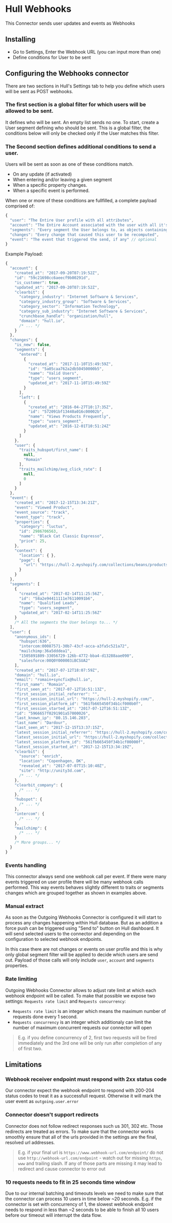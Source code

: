 # Hull Webhooks

This Connector sends user updates and events as Webhooks

##  Installing

- Go to Settings, Enter the Webhook URL (you can input more than one)
- Define conditions for User to be sent

## Configuring the Webhooks connector

There are two sections in Hull's Settings tab to help you define which users will be sent as POST webhooks.

### The first section is a global filter for which users will be allowed to be sent.

It defines who will be sent. An empty list sends no one. To start, create a User segment defining who should be sent. This is a global filter, the conditions below will only be checked only if the User matches this filter.

### The Second section defines additional conditions to send a user.

Users will be sent as soon as one of these conditions match.

- On any update (if activated)
- When entering and/or leaving a given segment
- When a specific property changes.
- When a specific event is performed.

When one or more of these conditions are fullfilled, a complete payload comprised of:

```js
{
  "user": "The Entire User profile with all attributes",
  "account": "The Entire Account associated with the user with all it's attributes",
  "segments": "Every segment the User belongs to, as objects containing unique Segment IDs",
  "changes": "Every change that caused this user to be recomputed",
  "event": "The event that triggered the send, if any" // optional
}
```

Example Payload:

```js
{
  "account": {
    "created_at": "2017-09-20T07:19:52Z",
    "id": "59c21698cc6aeecf9b00291d",
    "is_customer": true,
    "updated_at": "2017-09-20T07:19:52Z",
    "clearbit": {
      "category_industry": "Internet Software & Services",
      "category_industry_group": "Software & Services",
      "category_sector": "Information Technology",
      "category_sub_industry": "Internet Software & Services",
      "crunchbase_handle": "organization/hull",
      "domain": "hull.io",
      /* ... */
    }
  },
  "changes": {
    "is_new": false,
    "segments": {
      "entered": [
        {
          "created_at": "2017-11-10T15:49:59Z",
          "id": "5a05caa762a2db50450000b5",
          "name": "Valid Users",
          "type": "users_segment",
          "updated_at": "2017-11-10T15:49:59Z"
        }
      ],
      "left": [
        {
          "created_at": "2016-04-27T10:17:35Z",
          "id": "572091bf13440a016c00002b",
          "name": "Views Products Frequently",
          "type": "users_segment",
          "updated_at": "2016-12-01T10:51:24Z"
        }
      ]
    },
    "user": {
      "traits_hubspot/first_name": [
        null,
        "Romain"
      ],
      "traits_mailchimp/avg_click_rate": [
        null,
        0
      ]
    }
  },
  "event": {
    "created_at": "2017-12-15T13:34:21Z",
    "event": "Viewed Product",
    "event_source": "track",
    "event_type": "track",
    "properties": {
      "category": "luctus",
      "id": 2986706563,
      "name": "Black Cat Classic Espresso",
      "price": 25,
    },
    "context": {
      "location": { },
      "page": {
        "url": "https://hull-2.myshopify.com/collections/beans/products/suspendisse-congue-sodales-massa-sit-amet-euismod-aliquet-sapien-non-dictum"
      }
    }
  },
  "segments": [
    {
      "created_at": "2017-02-14T11:25:56Z",
      "id": "58a2e94411111e76110091b6",
      "name": "Qualified Leads",
      "type": "users_segment",
      "updated_at": "2017-02-14T11:25:56Z"
    }
    /* All the segments the User belongs to... */
  ],
  "user": {
    "anonymous_ids": [
      "hubspot:636",
      "intercom:00087571-30b7-43cf-acca-a3fa5c521a72",
      "mailchimp:36a5dddea1",
      "1505891809-33056729-126b-4772-bba4-d13288aae090",
      "salesforce:00Q0Y000003iBCSUA2"
    ],
    "created_at": "2017-07-12T18:07:59Z",
    "domain": "hull.io",
    "email": "romain+syncfix@hull.io",
    "first_name": "Romain",
    "first_seen_at": "2017-07-12T16:51:13Z",
    "first_session_initial_referrer": "",
    "first_session_initial_url": "https://hull-2.myshopify.com/",
    "first_session_platform_id": "561fb665450f34b1cf000b0f",
    "first_session_started_at": "2017-07-12T16:51:13Z",
    "id": "5966657f0291901a57000026",
    "last_known_ip": "80.15.146.203",
    "last_name": "Dardour",
    "last_seen_at": "2017-12-15T13:37:15Z",
    "latest_session_initial_referrer": "https://hull-2.myshopify.com/collections/",
    "latest_session_initial_url": "https://hull-2.myshopify.com/collections/beans",
    "latest_session_platform_id": "561fb665450f34b1cf00000f",
    "latest_session_started_at": "2017-12-15T13:34:19Z",
    "clearbit": {
      "source": "enrich",
      "location": "Copenhagen, DK",
      "revealed_at": "2017-07-07T15:10:40Z",
      "site": "http://unity3d.com",
      /* ... */
    },
    "clearbit_company": {
      /* ... */
    },
    "hubspot": {
      /* ... */
    },
    "intercom": {
      /* ... */
    },
    "mailchimp": {
      /* ... */
    }
    /* More groups... */
  }
}
```

### Events handling

This connector always send one webhook call per event. If there were many events triggered on user profile there will be many webhook calls performed.
This way events behaves slightly different to traits or segments changes which are grouped together as shown in examples above.

### Manual extract

As soon as the Outgoing Webhooks Connector is configured it will start to process any changes happening within Hull database.
But as an addition a force push can be triggered using "Send to" button on Hull dashboard.
It will send selected users to the connector and depending on the configuration to selected webhook endpoints.

In this case there are not changes or events on user profile and this is why only global segment filter will be applied to decide which users are send out.
Payload of those calls will only include `user`, `account` and `segments` properties.

### Rate limiting

Outgoing Webhooks Connector allows to adjust rate limit at which each webhook endpoint will be called. To make that possible we expose two settings: `Requests rate limit` and `Requests concurrency`:

- `Requests rate limit` is an integer which means the maximum number of requests done every 1 second.
- `Requests concurrency` is an integer which additionaly can limit the number of maximum concurrent requests our connector will open

> E.g. if you define concurrency of 2, first two requests will be fired immediately and the 3rd one will be only run after completion of any of first two.


## Limitations

### Webhook receiver endpoint must respond with 2xx status code

Our connector expect the webhook endpoint to respond with 200-204 status codes to treat it as a successfull request. Otherwise it will mark the user event as `outgoing.user.error`

### Connector doesn't support redirects

Connector does not follow redirect responses such us 301, 302 etc. Those redirects are treated as errors. To make sure that the connector works smoothly ensure that all of the urls provided in the settings are the final, resolved url addresses.

> E.g. if your final url is `https://www.webhook-url.com/endpoint/` do not use `http://webhook-url.com/endpoint` - watch out for missing `https`, `www` and trailing slash. If any of those parts are missing it may lead to redirect and cause connector to error out

### 10 requests needs to fit in 25 seconds time window

Due to our internal batching and timeouts levels we need to make sure that the connector can process 10 users in time below ~20 seconds. E.g. if the connector is set with concurrency of 1, the slowest webhook endpoint needs to respond in less than ~2 seconds to be able to finish all 10 users before our timeout will interrupt the data flow.
